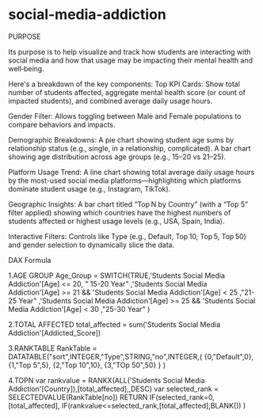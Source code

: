# social-media-addiction
PURPOSE

 Its purpose is to help visualize and track how students are interacting with social media
 and how that usage may be impacting their mental health and well‑being.
 


 
 Here's a breakdown of the key components:
Top KPI Cards: Show total number of students affected, aggregate mental health score (or count of impacted students), and combined average daily usage hours.

Gender Filter:
Allows toggling between Male and Female populations to compare behaviors and impacts.

Demographic Breakdowns:
A pie chart showing student age sums by relationship status (e.g., single, in a relationship, complicated).
A bar chart showing age distribution across age groups (e.g., 15–20 vs 21–25).

Platform Usage Trend:
A line chart showing total average daily usage hours by the most-used social media platforms—highlighting which platforms dominate student usage (e.g., Instagram, TikTok).

Geographic Insights: 
A bar chart titled “Top N by Country” (with a “Top 5” filter applied) showing which countries have the highest numbers of students affected or highest usage levels (e.g., USA, Spain, India).

Interactive Filters:
Controls like Type (e.g., Default, Top 10, Top 5, Top 50) and gender selection to dynamically slice the data.


DAX Formula

1.AGE GROUP 
Age_Group = SWITCH(TRUE,'Students Social Media Addiction'[Age] <= 20, " 15-20 Year"
,'Students Social Media Addiction'[Age] >= 21 && 'Students Social Media Addiction'[Age] < 25 ,"21-25 Year"
,'Students Social Media Addiction'[Age] >= 25 && 'Students Social Media Addiction'[Age] < 30 ,"25-30 Year"
)


2.TOTAL AFFECTED 
total_affected = sum('Students Social Media Addiction'[Addicted_Score])


3.RANKTABLE
RankTable = DATATABLE("sort",INTEGER,"Type",STRING,"no",INTEGER,{
{0,"Default",0},
{1,"Top 5",5},
{2,"Top 10",10},
{3,"TOp 50",50}
}
)


4.TOPN
var rankvalue = RANKX(ALL('Students Social Media Addiction'[Country]),[total_affected],,DESC)
 var selected_rank = SELECTEDVALUE(RankTable[no])
 RETURN
IF(selected_rank=0,[total_affected],
IF(rankvalue<=selected_rank,[total_affected],BLANK())
)
